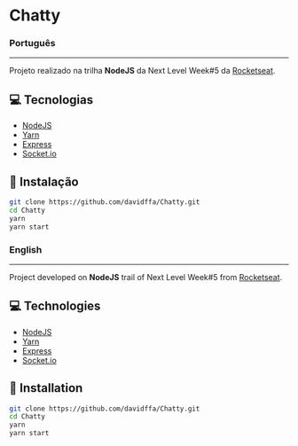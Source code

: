 # Chatty

### Português
---

Projeto realizado na trilha <strong>NodeJS</strong> da Next Level Week#5 da [Rocketseat](https://rocketseat.com.br/).

## 💻 Tecnologias

- [NodeJS](https://nodejs.org/en/)
- [Yarn](https://yarnpkg.com/)
- [Express](https://expressjs.com/)
- [Socket.io](https://socket.io/)

## 🚀 Instalação

```sh
git clone https://github.com/davidffa/Chatty.git
cd Chatty
yarn
yarn start
```

### English
---

Project developed on <strong>NodeJS</strong> trail of Next Level Week#5 from [Rocketseat](https://rocketseat.com.br/).

## 💻 Technologies

- [NodeJS](https://nodejs.org/en/)
- [Yarn](https://yarnpkg.com/)
- [Express](https://expressjs.com/)
- [Socket.io](https://socket.io/)

## 🚀 Installation

```sh
git clone https://github.com/davidffa/Chatty.git
cd Chatty
yarn
yarn start
```
